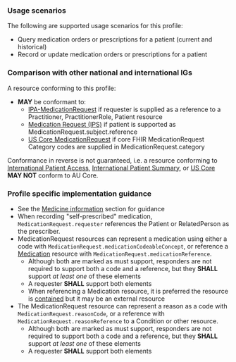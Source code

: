 ### Usage scenarios

The following are supported usage scenarios for this profile:

- Query medication orders or prescriptions for a patient (current and historical)
- Record or update medication orders or prescriptions for a patient


### Comparison with other national and international IGs

A resource conforming to this profile:
- **MAY** be conformant to:
  - [IPA-MedicationRequest](http://hl7.org/fhir/uv/ipa/StructureDefinition/ipa-medicationrequest) if requester is supplied as a reference to a Practitioner, PractitionerRole, Patient resource
  - [Medication Request (IPS)](http://hl7.org/fhir/uv/ips/StructureDefinition/MedicationRequest-uv-ips) if patient is supported as MedicationRequest.subject.reference
  - [US Core MedicationRequest](http://hl7.org/fhir/us/core/StructureDefinition/us-core-medicationrequest) if core FHIR MedicationRequest Category codes are supplied in MedicationRequest.category

Conformance in reverse is not guaranteed, i.e. a resource conforming to [International Patient Access](https://build.fhir.org/ig/HL7/fhir-ipa), [International Patient Summary](http://build.fhir.org/ig/HL7/fhir-ips), or [US Core](http://hl7.org/fhir/us/core) **MAY NOT** conform to AU Core.


### Profile specific implementation guidance
- See the [Medicine information](general-guidance.html#medicine-information) section for guidance 
- When recording "self-prescribed" medication, `MedicationRequest.requester` references the Patient or RelatedPerson as the prescriber.
- MedicationRequest resources can represent a medication using either a code with `MedicationRequest.medicationCodeableConcept`, or reference a [Medication](http://hl7.org/fhir/R4/medication.html) resource with `MedicationRequest.medicationReference`.
  - Although both are marked as must support, responders are not required to support both a code and a reference, but they **SHALL** support *at least one* of these elements
  - A requester **SHALL** support both elements
  - When referencing a Medication resource, it is preferred the resource is [contained](http://hl7.org/fhir/R4/references.html#contained) but it may be an external resource
- The MedicationRequest resource can represent a reason as a code with `MedicationRequest.reasonCode`, or a reference with `MedicationRequest.reasonReference` to a Condition or other resource.
  - Although both are marked as must support, responders are not required to support both a code and a reference, but they **SHALL** support *at least one* of these elements
  - A requester **SHALL** support both elements  
